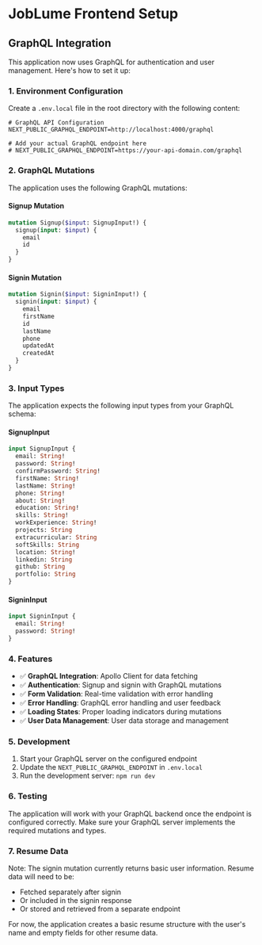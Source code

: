 # JobLume Frontend Setup

## GraphQL Integration

This application now uses GraphQL for authentication and user management. Here's how to set it up:

### 1. Environment Configuration

Create a `.env.local` file in the root directory with the following content:

```env
# GraphQL API Configuration
NEXT_PUBLIC_GRAPHQL_ENDPOINT=http://localhost:4000/graphql

# Add your actual GraphQL endpoint here
# NEXT_PUBLIC_GRAPHQL_ENDPOINT=https://your-api-domain.com/graphql
```

### 2. GraphQL Mutations

The application uses the following GraphQL mutations:

#### Signup Mutation
```graphql
mutation Signup($input: SignupInput!) {
  signup(input: $input) {
    email
    id
  }
}
```

#### Signin Mutation
```graphql
mutation Signin($input: SigninInput!) {
  signin(input: $input) {
    email
    firstName
    id
    lastName
    phone
    updatedAt
    createdAt
  }
}
```

### 3. Input Types

The application expects the following input types from your GraphQL schema:

#### SignupInput
```graphql
input SignupInput {
  email: String!
  password: String!
  confirmPassword: String!
  firstName: String!
  lastName: String!
  phone: String!
  about: String!
  education: String!
  skills: String!
  workExperience: String!
  projects: String
  extracurricular: String
  softSkills: String
  location: String!
  linkedin: String
  github: String
  portfolio: String
}
```

#### SigninInput
```graphql
input SigninInput {
  email: String!
  password: String!
}
```

### 4. Features

- ✅ **GraphQL Integration**: Apollo Client for data fetching
- ✅ **Authentication**: Signup and signin with GraphQL mutations
- ✅ **Form Validation**: Real-time validation with error handling
- ✅ **Error Handling**: GraphQL error handling and user feedback
- ✅ **Loading States**: Proper loading indicators during mutations
- ✅ **User Data Management**: User data storage and management

### 5. Development

1. Start your GraphQL server on the configured endpoint
2. Update the `NEXT_PUBLIC_GRAPHQL_ENDPOINT` in `.env.local`
3. Run the development server: `npm run dev`

### 6. Testing

The application will work with your GraphQL backend once the endpoint is configured correctly. Make sure your GraphQL server implements the required mutations and types.

### 7. Resume Data

Note: The signin mutation currently returns basic user information. Resume data will need to be:
- Fetched separately after signin
- Or included in the signin response
- Or stored and retrieved from a separate endpoint

For now, the application creates a basic resume structure with the user's name and empty fields for other resume data. 